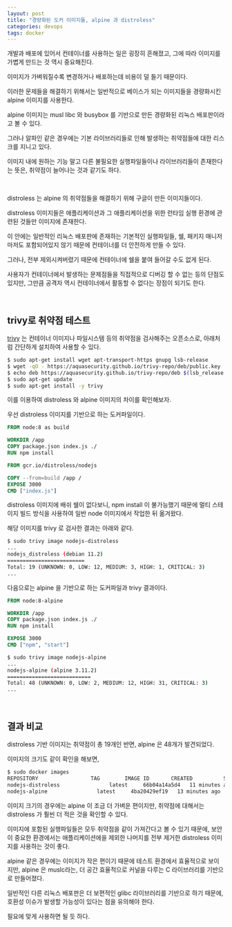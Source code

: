 ```yaml
---
layout: post
title: "경량화된 도커 이미지들, alpine 과 distroless"
categories: devops
tags: docker
---
```


개발과 배포에 있어서 컨테이너를 사용하는 일은 굉장히 흔해졌고, 그에 따라 이미지를 가볍게 만드는 것 역시 중요해진다.

이미지가 가벼워질수록 변경하거나 배포하는데 비용이 덜 들기 때문이다.

이러한 문제들을 해결하기 위해서는 일반적으로 베이스가 되는 이미지들을 경량화시킨 alpine 이미지를 사용한다.

alpine 이미지는 musl libc 와 busybox 를 기반으로 만든 경량화된 리눅스 배포판이라고 볼 수 있다.

그러나 알파인 같은 경우에는 기본 라이브러리들로 인해 발생하는 취약점들에 대한 리스크를 지니고 있다.

이미지 내에 원하는 기능 말고 다른 불필요한 실행파일들이나 라이브러리들이 존재한다는 뜻은, 취약점이 늘어나는 것과 같기도 하다.

<br>

distroless 는 alpine 의 취약점들을 해결하기 위해 구글이 만든 이미지들이다.

distroless 이미지들은 애플리케이션과 그 애플리케이션을 위한 런타임 실행 환경에 관련된 것들만 이미지에 존재한다.

이 안에는 일반적인 리눅스 배포판에 존재하는 기본적인 실행파일들, 쉘, 패키지 매니저마저도 포함되어있지 않기 때문에 컨테이너를 더 안전하게 만들 수 있다.

그러나, 전부 제외시켜버렸기 때문에 컨테이너에 쉘을 붙여 들어갈 수도 없게 된다.

사용자가 컨테이너에서 발생하는 문제점들을 직접적으로 디버깅 할 수 없는 등의 단점도 있지만, 그만큼 공격자 역시 컨테이너에서 활동할 수 없다는 장점이 되기도 한다.

<br>

## trivy로 취약점 테스트

[trivy](https://github.com/aquasecurity/trivy) 는 컨테이너 이미지나 파일시스템 등의 취약점을 검사해주는 오픈소스로, 아래처럼 간단하게 설치하여 사용할 수 있다.

```bash
$ sudo apt-get install wget apt-transport-https gnupg lsb-release
$ wget -qO - https://aquasecurity.github.io/trivy-repo/deb/public.key | sudo apt-key add -
$ echo deb https://aquasecurity.github.io/trivy-repo/deb $(lsb_release -sc) main | sudo tee -a /etc/apt/sources.list.d/trivy.list
$ sudo apt-get update
$ sudo apt-get install -y trivy
```

이를 이용하여 distroless 와 alpine 이미지의 차이를 확인해보자.

우선 distroless 이미지를 기반으로 하는 도커파일이다.

```Dockerfile
FROM node:8 as build

WORKDIR /app
COPY package.json index.js ./
RUN npm install

FROM gcr.io/distroless/nodejs

COPY --from=build /app /
EXPOSE 3000
CMD ["index.js"]
```

distroless 이미지에 배쉬 쉘이 없다보니, npm install 이 불가능했기 때문에 멀티 스테이지 빌드 방식을 사용하여 일반 node 이미지에서 작업한 뒤 옮겨왔다.

해당 이미지를 trivy 로 검사한 결과는 아래와 같다.

```bash
$ sudo trivy image nodejs-distroless
...
nodejs_distroless (debian 11.2)
=========================
Total: 19 (UNKNOWN: 0, LOW: 12, MEDIUM: 3, HIGH: 1, CRITICAL: 3)
...
```

다음으로는 alpine 을 기반으로 하는 도커파일과 trivy 결과이다.

```Dockerfile
FROM node:8-alpine

WORKDIR /app
COPY package.json index.js ./
RUN npm install

EXPOSE 3000
CMD ["npm", "start"]
```

```bash
$ sudo trivy image nodejs-alpine
...
nodejs-alpine (alpine 3.11.2)
===========================
Total: 48 (UNKNOWN: 0, LOW: 2, MEDIUM: 12, HIGH: 31, CRITICAL: 3)
...
```

<br>

## 결과 비교

distroless 기반 이미지는 취약점이 총 19개인 반면, alpine 은 48개가 발견되었다.

이미지의 크기도 같이 확인을 해보면,

```bash
$ sudo docker images
REPOSITORY                 TAG        IMAGE ID       CREATED          SIZE
nodejs-distroless                latest     66b04a14a5d4   11 minutes ago   118MB
nodejs-alpine                latest     4ba20429ef19   13 minutes ago   76.9MB
```

이미지 크기의 경우에는 alpine 이 조금 더 가벼운 편이지만, 취약점에 대해서는 distroless 가 훨씬 더 적은 것을 확인할 수 있다.

이미지에 포함된 실행파일들은 모두 취약점을 같이 가져간다고 볼 수 있기 때문에, 보안이 중요한 환경에서는 애플리케이션에을 제외한 나머지를 전부 제거한 distroless 이미지를 사용하는 것이 좋다.

alpine 같은 경우에는 이미지가 작은 편이기 때문에 테스트 환경에서 효율적으로 보이지만, alpine 은 muslc라는, 더 공간 효율적으로 커널을 다루는 C 라이브러리를 기반으로 만들어졌다.

일반적인 다른 리눅스 배포판은 더 보편적인 glibc 라이브러리를 기반으로 하기 때문에, 호환성 이슈가 발생할 가능성이 있다는 점을 유의해야 한다.

필요에 맞게 사용하면 될 듯 하다.